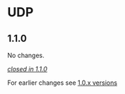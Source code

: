 # UDP

## 1.1.0

No changes.

[*closed in 1.1.0*](https://github.com/akka/alpakka/issues?q=is%3Aclosed+milestone%3A1.1.0+label%3Ap%3Audp)

For earlier changes see [1.0.x versions](../1.0.x/udp.md)
